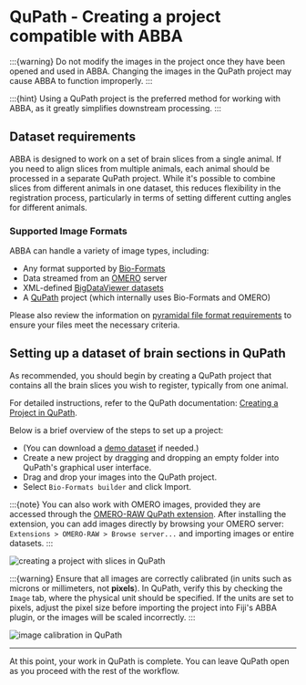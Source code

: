 # QuPath - Creating a project compatible with ABBA
:::{warning}
Do not modify the images in the project once they have been opened and used in ABBA. Changing the images in the QuPath project may cause ABBA to function improperly.
:::

:::{hint}
Using a QuPath project is the preferred method for working with ABBA, as it greatly simplifies downstream processing.
:::

## Dataset requirements

ABBA is designed to work on a set of brain slices from a single animal. If you need to align slices from multiple animals, each animal should be processed in a separate QuPath project. While it's possible to combine slices from different animals in one dataset, this reduces flexibility in the registration process, particularly in terms of setting different cutting angles for different animals.

### Supported Image Formats

ABBA can handle a variety of image types, including:

* Any format supported by [Bio-Formats](https://bio-formats.readthedocs.io/en/latest/supported-formats.html)
* Data streamed from an [OMERO](https://www.openmicroscopy.org/omero/) server
* XML-defined [BigDataViewer datasets](https://imagej.net/plugins/bdv/playground/bdv-playground-open-dataset)
* A [QuPath](https://qupath.github.io/) project (which internally uses Bio-Formats and OMERO)

Please also review the information on [pyramidal file format requirements](../explanation/file_formats_supported.md) to ensure your files meet the necessary criteria.

## Setting up a dataset of brain sections in QuPath

As recommended, you should begin by creating a QuPath project that contains all the brain slices you wish to register, typically from one animal.

For detailed instructions, refer to the QuPath documentation: [Creating a Project in QuPath](https://qupath.readthedocs.io/en/latest/docs/tutorials/projects.html).

Below is a brief overview of the steps to set up a project:
* (You can download a [demo dataset](demo_dataset.md) if needed.)
* Create a new project by dragging and dropping an empty folder into QuPath's graphical user interface.
* Drag and drop your images into the QuPath project.
* Select `Bio-Formats builder` and click Import.

:::{note}
You can also work with OMERO images, provided they are accessed through the [OMERO-RAW QuPath extension](https://github.com/BIOP/qupath-extension-biop-omero). After installing the extension, you can add images directly by browsing your OMERO server: `Extensions > OMERO-RAW > Browse server...` and importing images or entire datasets.
:::

![creating a project with slices in QuPath](/assets/gif/qupath_create_project.gif)

:::{warning}
Ensure that all images are correctly calibrated (in units such as microns or millimeters, not **pixels**). In QuPath, verify this by checking the `Image` tab, where the physical unit should be specified. If the units are set to pixels, adjust the pixel size before importing the project into Fiji's ABBA plugin, or the images will be scaled incorrectly.
:::

![image calibration in QuPath](/assets/img/qupath_image_calibration.png)

---

At this point, your work in QuPath is complete. You can leave QuPath open as you proceed with the rest of the workflow.
